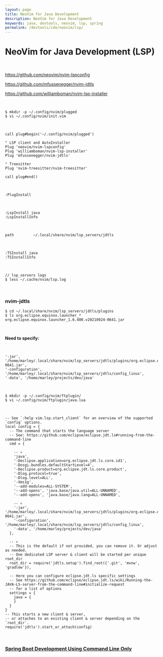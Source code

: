 ```yaml
---
layout: page
title: NeoVim for Java Development
description: NeoVim for Java Development
keywords: java, devtools, neovim, lsp, spring
permalink: /devtools/ide/neovim/lsp/
---
```


# NeoVim for Java Development (LSP)

<br/>

https://github.com/neovim/nvim-lspconfig

https://github.com/mfussenegger/nvim-jdtls

https://github.com/williamboman/nvim-lsp-installer

<br/>

```
$ mkdir -p ~/.config/nvim/plugged
$ vi ~/.config/nvim/init.vim
```

<br/>

```vim
call plug#begin('~/.config/nvim/plugged')

" LSP client and AutoInstaller
Plug 'neovim/nvim-lspconfig'
Plug 'williamboman/nvim-lsp-installer'
Plug 'mfussenegger/nvim-jdtls'

" Treesitter
Plug 'nvim-treesitter/nvim-treesitter'

call plug#end()
```

<br/>

```
:PlugInstall
```

<br/>

```
:LspInstall java
:LspInstallInfo
```

<br/>

```
path         ~/.local/share/nvim/lsp_servers/jdtls
```

<br/>

```
:TSInstall java
:TSInstallInfo
```

<br/>

```
// lsp_servers logs
$ less ~/.cache/nvim/lsp.log
```

<br/>

### nvim-jdtls

```
$ cd ~/.local/share/nvim/lsp_servers/jdtls/plugins
$ ls org.eclipse.equinox.launcher_*
org.eclipse.equinox.launcher_1.6.400.v20210924-0641.jar
```

<br/>

**Need to specify:**

<br/>

```
'-jar', '/home/marley/.local/share/nvim/lsp_servers/jdtls/plugins/org.eclipse.equinox.launcher_1.6.400.v20210924-0641.jar',
'-configuration', '/home/marley/.local/share/nvim/lsp_servers/jdtls/config_linux',
'-data', '/home/marley/projects/dev/java'
```

<br/>

```
$ mkdir -p ~/.config/nvim/ftplugin/
$ vi ~/.config/nvim/ftplugin/java.lua
```

<br/>

```
-- See `:help vim.lsp.start_client` for an overview of the supported `config` options.
local config = {
  -- The command that starts the language server
  -- See: https://github.com/eclipse/eclipse.jdt.ls#running-from-the-command-line
  cmd = {

    -- 💀
    'java',
    '-Declipse.application=org.eclipse.jdt.ls.core.id1',
    '-Dosgi.bundles.defaultStartLevel=4',
    '-Declipse.product=org.eclipse.jdt.ls.core.product',
    '-Dlog.protocol=true',
    '-Dlog.level=ALL',
    '-Xms1g',
    '--add-modules=ALL-SYSTEM',
    '--add-opens', 'java.base/java.util=ALL-UNNAMED',
    '--add-opens', 'java.base/java.lang=ALL-UNNAMED',

    -- 💀
    '-jar', '/home/marley/.local/share/nvim/lsp_servers/jdtls/plugins/org.eclipse.equinox.launcher_org.eclipse.equinox.launcher_1.6.400.v20210924-0641.jar',
    '-configuration', '/home/marley/.local/share/nvim/lsp_servers/jdtls/config_linux',
    '-data', '/home/marley/projects/dev/java'
  },

  -- 💀
  -- This is the default if not provided, you can remove it. Or adjust as needed.
  -- One dedicated LSP server & client will be started per unique root_dir
  root_dir = require('jdtls.setup').find_root({'.git', 'mvnw', 'gradlew'}),

  -- Here you can configure eclipse.jdt.ls specific settings
  -- See https://github.com/eclipse/eclipse.jdt.ls/wiki/Running-the-JAVA-LS-server-from-the-command-line#initialize-request
  -- for a list of options
  settings = {
    java = {
    }
  }
}
-- This starts a new client & server,
-- or attaches to an existing client & server depending on the `root_dir`.
require('jdtls').start_or_attach(config)

```

<!--
<br/>

### Current Config

```
$ vi ~/.config/nvim/init.vim
```

<br/>

```vim
set colorcolumn=80


" """"""""""""""""""""""""""""""""""""""""

call plug#begin('~/.config/nvim/plugged')

" LSP client and AutoInstaller
Plug 'neovim/nvim-lspconfig'
Plug 'williamboman/nvim-lsp-installer'
Plug 'mfussenegger/nvim-jdtls'

" Treesitter
Plug 'nvim-treesitter/nvim-treesitter'

call plug#end()


" """"""""""""""""""""""""""""""""""""""""""""

" exit on jk from i
inoremap jk <esc>

" turn off search highlight
nnoremap ,<space> :nohlsearch<CR>

map gn :bn<cr>
map gp :bp<cr>
map gw :Bclose<cr>

``` -->

<br/>

### [Spring Boot Development Using Command Line Only](/devtools/ide/neovim/example/)
